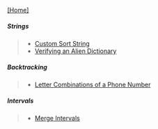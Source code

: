 
[[Home]](https://github.com/anicksaha/leetcode/blob/master/README.md)

##### Strings
> - [Custom Sort String](https://leetcode.com/problems/custom-sort-string/description/)
> - [Verifying an Alien Dictionary](https://leetcode.com/problems/verifying-an-alien-dictionary/description/)

##### Backtracking

> - [Letter Combinations of a Phone Number](https://leetcode.com/problems/letter-combinations-of-a-phone-number/description/)

##### Intervals

> - [Merge Intervals](https://leetcode.com/problems/merge-intervals/description/)
